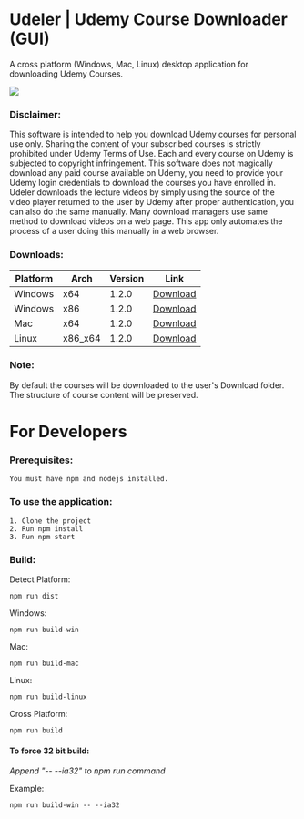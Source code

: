 # Udeler | Udemy Course Downloader (GUI)
A cross platform (Windows, Mac, Linux) desktop application for downloading Udemy Courses.

![](https://i.imgur.com/nnvTY5e.gif)

### Disclaimer: 
This software is intended to help you download Udemy courses for personal use only. Sharing the content of your subscribed courses is strictly prohibited under Udemy Terms of Use. Each and every course on Udemy is subjected to copyright infringement. 
This software does not magically download any paid course available on Udemy, you need to provide your Udemy login credentials to download the courses you have enrolled in. Udeler downloads the lecture videos by simply using the source of the video player returned to the user by Udemy after proper authentication, you can also do the same manually. Many download managers use same method to download videos on a web page. This app only automates the process of a user doing this manually in a web browser. 

### Downloads:

| Platform | Arch | Version | Link|
| --- | --- | --- | --- |
| Windows | x64 | 1.2.0 | [Download](https://github.com/FaisalUmair/udemy-downloader-gui/releases/download/v1.2.0/Udeler-Setup-1.2.0-windows-x64.exe)|
| Windows | x86 | 1.2.0 | [Download](https://github.com/FaisalUmair/udemy-downloader-gui/releases/download/v1.2.0/Udeler-Setup-1.2.0-windows-x86.exe)|
| Mac | x64 | 1.2.0 | [Download](https://github.com/FaisalUmair/udemy-downloader-gui/releases/download/v1.2.0/Udeler-1.2.0-mac.zip)|
| Linux | x86_x64 | 1.2.0 | [Download](https://github.com/FaisalUmair/udemy-downloader-gui/releases/download/v1.2.0/Udeler-1.2.0-linux-x86_x64.AppImage)|

### Note: 
By default the courses will be downloaded to the user's Download folder. The structure of course content will be preserved.

# For Developers

### Prerequisites:
```
You must have npm and nodejs installed.
```
### To use the application:
``` 
1. Clone the project
2. Run npm install 
3. Run npm start
```
### Build:
Detect Platform:
``` 
npm run dist
``` 
Windows:
``` 
npm run build-win
``` 
Mac:
``` 
npm run build-mac
``` 
Linux:
``` 
npm run build-linux
``` 
Cross Platform:
``` 
npm run build
``` 
#### To force 32 bit build:
*Append "-- --ia32" to npm run command*

Example:
``` 
npm run build-win -- --ia32
```